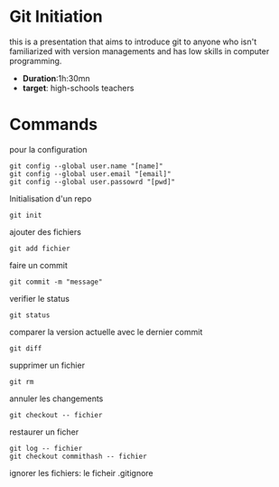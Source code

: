 # Git Initiation  
this is a presentation that aims to introduce git to anyone who isn't familiarized with version managements and has low skills in computer programming. 

- **Duration**:1h:30mn 
- **target**: high-schools teachers 


# Commands 
pour la configuration 

    git config --global user.name "[name]"
    git config --global user.email "[email]"
    git config --global user.passowrd "[pwd]"

Initialisation d'un repo 

    git init 

ajouter des fichiers 

    git add fichier 

faire un commit 

    git commit -m "message" 

verifier le status 

    git status 

comparer la version actuelle avec le dernier commit 

    git diff 

supprimer un fichier 

    git rm 

annuler les changements 

    git checkout -- fichier 

restaurer un ficher 

    git log -- fichier 
    git checkout commithash -- fichier 

ignorer les fichiers: 
    le ficheir .gitignore 